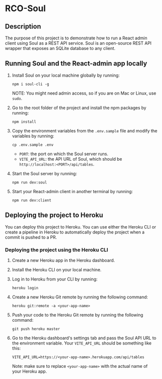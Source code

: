# RCO-Soul

## Description

The purpose of this project is to demonstrate how to run a React admin client using Soul as a REST API service. Soul is an open-source REST API wrapper that exposes an SQLite database to any client.

## Running Soul and the React-admin app locally

1. Install Soul on your local machine globally by running:

   ```
   npm i soul-cli -g
   ```

   NOTE: You might need admin access, so if you are on Mac or Linux, use `sudo`.

2. Go to the root folder of the project and install the npm packages by running:

   ```
   npm install
   ```

3. Copy the environment variables from the `.env.sample` file and modify the variables by running:

   ```
   cp .env.sample .env
   ```

   - `PORT`: the port on which the Soul server runs.
   - `VITE_API_URL`: the API URL of Soul, which should be `http://localhost:<PORT>/api/tables`.

4. Start the Soul server by running:

   ```
   npm run dev:soul
   ```

5. Start your React-admin client in another terminal by running:

   ```
   npm run dev:client
   ```

## Deploying the project to Heroku

You can deploy this project to Heroku. You can use either the Heroku CLI or create a pipeline in Heroku to automatically deploy the project when a commit is pushed to a PR.

### Deploying the project using the Heroku CLI

1. Create a new Heroku app in the Heroku dashboard.
2. Install the Heroku CLI on your local machine.
3. Log in to Heroku from your CLI by running:

   ```
   heroku login
   ```

4. Create a new Heroku Git remote by running the following command:

   ```
   heroku git:remote -a <your-app-name>
   ```

5. Push your code to the Heroku Git remote by running the following command:

   ```
   git push heroku master
   ```

6. Go to the Heroku dashboard's settings tab and pass the Soul API URL to the environment variable. Your `VITE_API_URL` should be something like this:

   ```
   VITE_API_URL=https://<your-app-name>.herokuapp.com/api/tables
   ```

   Note: make sure to replace `<your-app-name>` with the actual name of your Heroku app.
